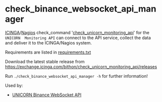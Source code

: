 # check_binance_websocket_api_manager

[ICINGA](https://icinga.com)/[Nagios](https://www.nagios.com) check_command 
'[check_unicorn_monitoring_api](https://github.com/unicorn-data-analysis/check_unicorn_monitoring_api)' for the `UNICORN 
Monitoring API` can connect to the API service, collect the data and deliver it to the ICINGA/Nagios system.

Requirements are listed in 
[requirements.txt](https://github.com/unicorn-data-analysis/check_unicorn_monitoring_api/blob/master/requirements.txt)

Download the latest stable release from https://exchange.icinga.com/bithon/check_unicorn_monitoring_api/releases

Run `./check_binance_websocket_api_manager -h` for further information!

Used by:
- [UNICORN Binance WebSocket API](https://github.com/unicorn-data-analysis/unicorn-binance-websocket-api)